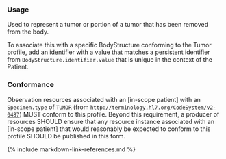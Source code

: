 ### Usage

Used to represent a tumor or portion of a tumor that has been removed from the body.

To associate this with a specific BodyStructure conforming to the Tumor profile, add an identifier with a value that matches a persistent identifier from `BodyStructure.identifier.value` that is unique in the context of the Patient.


### Conformance

Observation resources associated with an [in-scope patient] with an `Specimen.type` of `TUMOR` (from [`http://terminology.hl7.org/CodeSystem/v2-0487`](https://terminology.hl7.org/CodeSystem-v2-0487.html)) MUST conform to this profile. Beyond this requirement, a producer of resources SHOULD ensure that any resource instance associated with an [in-scope patient] that would reasonably be expected to conform to this profile SHOULD be published in this form.

{% include markdown-link-references.md %}

